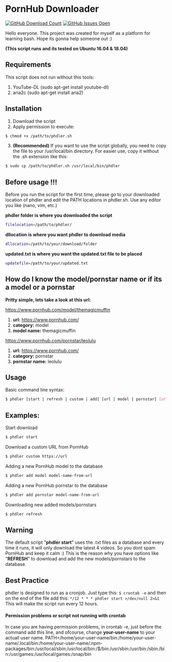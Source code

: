 # PornHub Downloader

[![GitHub Download Count](https://github-basic-badges.herokuapp.com/downloads/mariosemes/PornHub-downloader/total.svg)]()
[![GitHub Issues Open](https://github-basic-badges.herokuapp.com/issues/mariosemes/PornHub-downloader.svg)]()


Hello everyone. This project was created for myself as a platform for learning bash. Hope its gonna help someone out :)

**(This script runs and its tested on Ubuntu 16.04 & 18.04)**

## Requirements
This script does not run without this tools:
1. YouTube-DL (sudo apt-get install youtube-dl)
2. aria2c (sudo apt-get install aria2)

## Installation
1. Download the script
2. Apply permission to execute:
```bash
$ chmod +x /path/to/phdler.sh
```
3. **(Recommended)** If you want to use the script globally, you need to copy the file to your /usr/local/bin directory. For easier use, copy it without the .sh extension like this:
```bash
$ sudo cp /path/to/phdler.sh /usr/local/bin/phdler
```

## Before usage !!!
Before you run the script for the first time, please go to your downloaded location of phdler and edit the PATH locations in phdler.sh. Use any editor you like (nano, vim, etc.)

**phdler folder is where you downloaded the script**
```bash
filelocation=/path/to/phdler/
```
**dllocation is where you want phdler to download media**
```bash
dllocation=/path/to/your/download/folder
```
**updated.txt is where you want the updated.txt file to be placed**
```bash
updatefile=/path/to/your/updated.txt
```

## How do I know the model/pornstar name or if its a model or a pornstar
**Pritty simple, lets take a look at this url:**

https://www.pornhub.com/model/themagicmuffin

1. **url:** https://www.pornhub.com/
2. **category:** model
3. **model name:** themagicmuffin

https://www.pornhub.com/pornstar/leolulu

1. **url:** https://www.pornhub.com/
2. **category:** pornstar
3. **pornstar name:** leolulu


## Usage
Basic command line syntax:
```bash
$ phdler [start | refresh | custom | add] [url | model | pornstar] [url]
```

## Examples:
Start download
```bash
$ phdler start
```

Download a custom URL from PornHub
```bash
$ phdler custom https://url
```

Adding a new PornHub model to the database
```bash
$ phdler add model model-name-from-url
```

Adding a new PornHub pornstar to the database
```bash
$ phdler add pornstar model-name-from-url
```

Downloading new added models/pornstars
```bash
$ phdler refresh
```

## Warning
The default script "**phdler start**" uses the .txt files as a database and every time it runs, it will only download the latest 4 videos. So you dont spam PornHub and keep it calm :)
This is the reason why you have options like "**REFRESH**" to download and add the new models/pornstars to the database. 

## Best Practice
phdler is designed to run as a cronjob. Just type this:
`$ crontab -e`
and then on the end of the file add this:
`*/12 * * * phdler start >/dev/null 2>&1`
This will make the script run every 12 hours.

#### Permission problems or script not running with crontab
In case you are having permission problems, in crontab -e, just before the command add this line, and ofcourse, change **your-user-name** to your actuall user name.
PATH=/home/your-user-name/bin:/home/your-user-name/.local/bin:/home/your-user-name/.npm-packages/bin:/usr/local/sbin:/usr/local/bin:/$/bin:/usr/sbin:/usr/bin:/sbin:/bin:/usr/games:/usr/local/games:/snap/bin
